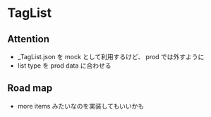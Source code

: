 # TagList

## Attention

- _TagList.json を mock として利用するけど、 prod では外すように
- list type を prod data に合わせる

## Road map

- more items みたいなのを実装してもいいかも


